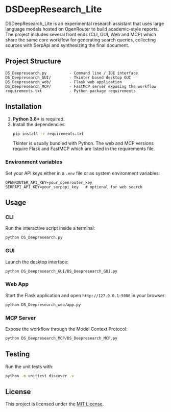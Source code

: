 # DSDeepResearch_Lite

DSDeepResearch_Lite is an experimental research assistant that uses large language models hosted on OpenRouter to build academic-style reports. The project includes several front ends (CLI, GUI, Web and MCP) which share the same core workflow for generating search queries, collecting sources with SerpApi and synthesizing the final document.

## Project Structure

```
DS_Deepresearch.py          - Command line / IDE interface
DS_Deepresearch_GUI/        - Tkinter based desktop GUI
DS_Deepresearch_web/        - Flask web application
DS_Deepresearch_MCP/        - FastMCP server exposing the workflow
requirements.txt            - Python package requirements
```

## Installation

1. **Python 3.8+** is required.
2. Install the dependencies:
   ```bash
   pip install -r requirements.txt
   ```
   Tkinter is usually bundled with Python. The web and MCP versions require Flask and FastMCP which are listed in the requirements file.

### Environment variables

Set your API keys either in a `.env` file or as system environment variables:

```
OPENROUTER_API_KEY=your_openrouter_key
SERPAPI_API_KEY=your_serpapi_key   # optional for web search
```

## Usage

### CLI
Run the interactive script inside a terminal:
```bash
python DS_Deepresearch.py
```

### GUI
Launch the desktop interface:
```bash
python DS_Deepresearch_GUI/DS_Deepresearch_GUI.py
```

### Web App
Start the Flask application and open `http://127.0.0.1:5000` in your browser:
```bash
python DS_Deepresearch_web/app.py
```

### MCP Server
Expose the workflow through the Model Context Protocol:
```bash
python DS_Deepresearch_MCP/DS_Deepresearch_MCP.py
```

## Testing

Run the unit tests with:
```bash
python -m unittest discover -v
```

## License

This project is licensed under the [MIT License](LICENSE).
